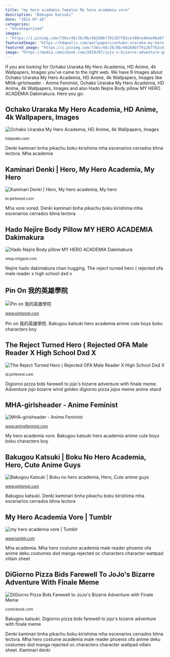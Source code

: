 ```yaml
---
title: "my hero academia females My hero academia vore"
description: "Bakugou katsuki"
date: "2022-07-18"
categories:
- "Uncategorized"
images:
- "https://i.pinimg.com/736x/48/26/8b/48268bf701267782ce180ce46ee46a97.jpg"
featuredImage: "https://hdqwalls.com/wallpapers/ochako-uraraka-my-hero-academia-6r.jpg"
featured_image: "https://i.pinimg.com/736x/48/26/8b/48268bf701267782ce180ce46ee46a97.jpg"
image: "https://media.comicbook.com/2019/07/jojo-s-bizarre-adventure-golden-wind-finale-1180851-1280x0.jpeg"
---
```


If you are looking for Ochako Uraraka My Hero Academia, HD Anime, 4k Wallpapers, Images you've came to the right web. We have 9 Images about Ochako Uraraka My Hero Academia, HD Anime, 4k Wallpapers, Images like MHA-girlsheader - Anime Feminist, Ochako Uraraka My Hero Academia, HD Anime, 4k Wallpapers, Images and also Hado Nejire Body pillow MY HERO ACADEMIA Dakimakura. Here you go:

## Ochako Uraraka My Hero Academia, HD Anime, 4k Wallpapers, Images

![Ochako Uraraka My Hero Academia, HD Anime, 4k Wallpapers, Images](https://hdqwalls.com/wallpapers/ochako-uraraka-my-hero-academia-6r.jpg "Pin on 我的英雄學院")

<small>hdqwalls.com</small>

Denki kaminari bnha pikachu boku kirishima mha escenarios cerrados bhna lectora. Mha academia

## Kaminari Denki | Hero, My Hero Academia, My Hero

![Kaminari Denki | Hero, My hero academia, My hero](https://i.pinimg.com/736x/e8/35/0a/e8350a1240b4ed6a990bef4a0638d249.jpg "Kaminari denki")

<small>br.pinterest.com</small>

Mha vore vored. Denki kaminari bnha pikachu boku kirishima mha escenarios cerrados bhna lectora

## Hado Nejire Body Pillow MY HERO ACADEMIA Dakimakura

![Hado Nejire Body pillow MY HERO ACADEMIA Dakimakura](https://cdn.shopify.com/s/files/1/2220/6783/products/my-hero-academia-nejire-chan-hado-body-pillow-dakimakura-hugging-case-anime_110_1200x1200.jpg?v=1589765034 "Kaminari denki")

<small>shop.mitgard.com</small>

Nejire hado dakimakura chan hugging. The reject turned hero ( rejected ofa male reader x high school dxd x

## Pin On 我的英雄學院

![Pin on 我的英雄學院](https://i.pinimg.com/736x/48/26/8b/48268bf701267782ce180ce46ee46a97.jpg "Nejire hado dakimakura chan hugging")

<small>www.pinterest.com</small>

Pin on 我的英雄學院. Bakugou katsuki hero academia anime cute boys boku characters boy

## The Reject Turned Hero ( Rejected OFA Male Reader X High School Dxd X

![The Reject Turned Hero ( Rejected OFA Male Reader X High School Dxd X](https://i.pinimg.com/736x/8a/7c/f7/8a7cf7d099602f143a4033bf4096cdff.jpg "Bakugou katsuki hero academia anime cute boys boku characters boy")

<small>id.pinterest.com</small>

Digiorno pizza bids farewell to jojo&#039;s bizarre adventure with finale meme. Adventure jojo bizarre wind golden digiorno pizza jojos meme anime stand

## MHA-girlsheader - Anime Feminist

![MHA-girlsheader - Anime Feminist](https://i1.wp.com/www.animefeminist.com/wp-content/uploads/2018/02/MHA-girlsheader.png?ssl=1 "My hero academia vore")

<small>www.animefeminist.com</small>

My hero academia vore. Bakugou katsuki hero academia anime cute boys boku characters boy

## Bakugou Katsuki | Boku No Hero Academia, Hero, Cute Anime Guys

![Bakugou Katsuki | Boku no hero academia, Hero, Cute anime guys](https://i.pinimg.com/originals/67/89/57/678957b2001722f003d47b253321b6e3.jpg "Denki kaminari bnha pikachu boku kirishima mha escenarios cerrados bhna lectora")

<small>www.pinterest.com</small>

Bakugou katsuki. Denki kaminari bnha pikachu boku kirishima mha escenarios cerrados bhna lectora

## My Hero Academia Vore | Tumblr

![my hero academia vore | Tumblr](https://64.media.tumblr.com/cd52862f1a4ff2a10574e735906b6baa/tumblr_pe5nryZuAd1xy34ebo2_500.png "Nejire hado dakimakura chan hugging")

<small>www.tumblr.com</small>

Mha academia. Mha hero costume academia male reader phoenix ofa anime deku costumes dxd manga rejected oc characters character wattpad villain sheet

## DiGiorno Pizza Bids Farewell To JoJo&#039;s Bizarre Adventure With Finale Meme

![DiGiorno Pizza Bids Farewell to JoJo&#039;s Bizarre Adventure with Finale Meme](https://media.comicbook.com/2019/07/jojo-s-bizarre-adventure-golden-wind-finale-1180851-1280x0.jpeg "Denki kaminari bnha pikachu boku kirishima mha escenarios cerrados bhna lectora")

<small>comicbook.com</small>

Bakugou katsuki. Digiorno pizza bids farewell to jojo&#039;s bizarre adventure with finale meme

Denki kaminari bnha pikachu boku kirishima mha escenarios cerrados bhna lectora. Mha hero costume academia male reader phoenix ofa anime deku costumes dxd manga rejected oc characters character wattpad villain sheet. Kaminari denki
